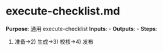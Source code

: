 # execute-checklist.md

**Purpose**: 通用 execute-checklist
**Inputs**: -
**Outputs**: -
**Steps**:

1. 准备→2) 生成→3) 校核→4) 发布
